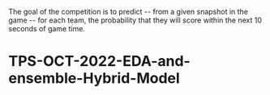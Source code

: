 
The goal of the competition is to predict -- from a given snapshot in the game -- for each team, the probability that they will score within the next 10 seconds of game time.
# TPS-OCT-2022-EDA-and-ensemble-Hybrid-Model

